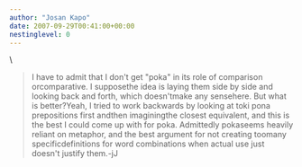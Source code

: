 ```yaml
---
author: "Josan Kapo"
date: 2007-09-29T00:41:00+00:00
nestinglevel: 0
---
```

\
> I have to admit that I don't get "poka" in its role of comparison orcomparative. I supposethe
> idea is laying them side by side and looking back and forth, which doesn'tmake any sensehere.
> But what is better?Yeah, I tried to work backwards by looking at toki pona prepositions first andthen imaginingthe closest equivalent, and this is the best I could come up with for poka. Admittedly pokaseems heavily reliant on metaphor, and the best argument for not creating toomany specificdefinitions for word combinations when actual use just doesn't justify them.-jJ